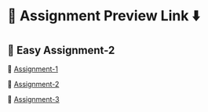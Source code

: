 # 🔗 Assignment Preview Link ⬇️

## 📁 Easy Assignment-2

📂  [Assignment-1]()


📂  [Assignment-2]()


📂 [Assignment-3]()

